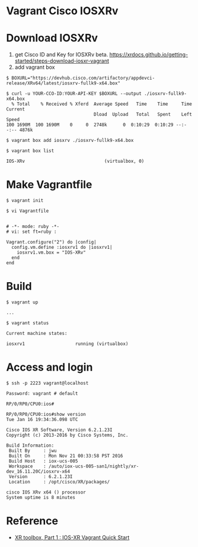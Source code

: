# Vagrant Cisco IOSXRv

# Download IOSXRv
1. get Cisco ID and Key for IOSXRv beta.
  https://xrdocs.github.io/getting-started/steps-download-iosxr-vagrant
1. add vagrant box

```
$ BOXURL="https://devhub.cisco.com/artifactory/appdevci-release/XRv64/latest/iosxrv-fullk9-x64.box"

$ curl -u YOUR-CCO-ID:YOUR-API-KEY $BOXURL --output ./iosxrv-fullk9-x64.box
  % Total    % Received % Xferd  Average Speed   Time    Time     Time  Current
                                 Dload  Upload   Total   Spent    Left  Speed
100 1690M  100 1690M    0     0  2748k      0  0:10:29  0:10:29 --:--:-- 4876k

$ vagrant box add iosxrv ./iosxrv-fullk9-x64.box
```

```
$ vagrant box list

IOS-XRv                              (virtualbox, 0)
```

# Make Vagrantfile

```
$ vagrant init
```

```
$ vi Vagrantfile


# -*- mode: ruby -*-
# vi: set ft=ruby :

Vagrant.configure("2") do |config|
  config.vm.define :iosxrv1 do |iosxrv1|
    iosxrv1.vm.box = "IOS-XRv"
  end
end
```

# Build

```
$ vagrant up

...

$ vagrant status

Current machine states:

iosxrv1                   running (virtualbox)
```

# Access and login

```
$ ssh -p 2223 vagrant@localhost

Password: vagrant # default

RP/0/RP0/CPU0:ios#

RP/0/RP0/CPU0:ios#show version
Tue Jan 16 19:34:36.098 UTC

Cisco IOS XR Software, Version 6.2.1.23I
Copyright (c) 2013-2016 by Cisco Systems, Inc.

Build Information:
 Built By     : jwu
 Built On     : Mon Nov 21 00:33:58 PST 2016
 Build Host   : iox-ucs-005
 Workspace    : /auto/iox-ucs-005-san1/nightly/xr-dev_16.11.20C/iosxrv-x64
 Version      : 6.2.1.23I
 Location     : /opt/cisco/XR/packages/

cisco IOS XRv x64 () processor
System uptime is 8 minutes
```

# Reference
- [XR toolbox, Part 1 : IOS-XR Vagrant Quick Start](https://xrdocs.github.io/application-hosting/tutorials/iosxr-vagrant-quickstart)